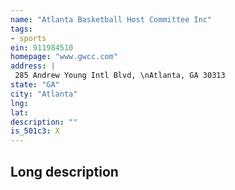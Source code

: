 ```yaml
---
name: "Atlanta Basketball Host Committee Inc"
tags:
- sports
ein: 911984510
homepage: "www.gwcc.com"
address: |
 285 Andrew Young Intl Blvd, \nAtlanta, GA 30313
state: "GA"
city: "Atlanta"
lng: 
lat: 
description: ""
is_501c3: X
---
```


## Long description


